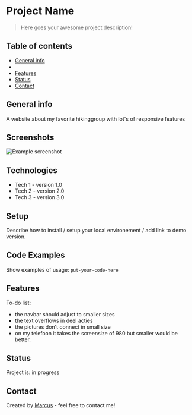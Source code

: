 # Project Name

> Here goes your awesome project description!

## Table of contents

- [General info](#general-info)
-
- [Features](#features)
- [Status](#status)
- [Contact](#contact)

## General info

A website about my favorite hikinggroup with lot's of responsive features

## Screenshots

![Example screenshot](./img/screenshot.png)

## Technologies

- Tech 1 - version 1.0
- Tech 2 - version 2.0
- Tech 3 - version 3.0

## Setup

Describe how to install / setup your local environement / add link to demo version.

## Code Examples

Show examples of usage:
`put-your-code-here`

## Features

To-do list:

- the navbar should adjust to smaller sizes
- the text overflows in deel acties
- the pictures don't connect in small size
- on my telefoon it takes the screensize of 980 but smaller would be better.

## Status

Project is: in progress

## Contact

Created by [Marcus](marcusbrandes.me) - feel free to contact me!
